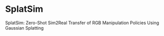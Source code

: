 # SplatSim
SplatSim: Zero-Shot Sim2Real Transfer of RGB Manipulation Policies Using Gaussian Splatting
